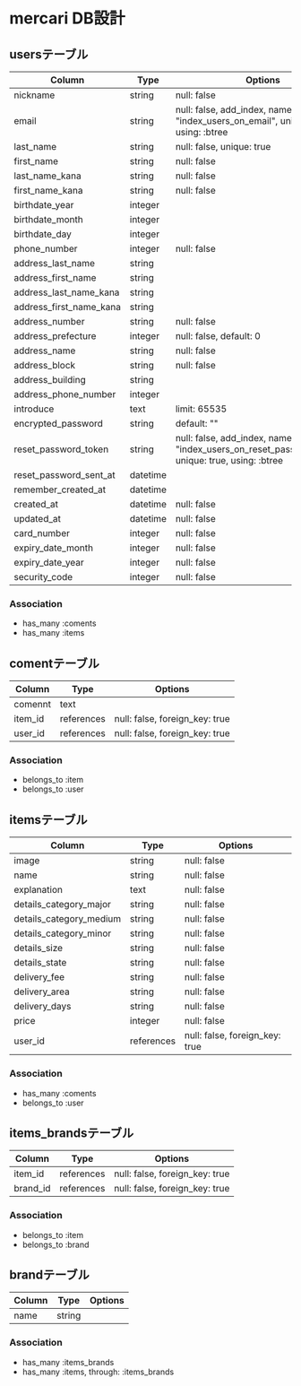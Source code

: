 # mercari DB設計
## usersテーブル
|Column|Type|Options|
|------|----|-------|
|nickname|string|null: false|
|email|string|null: false, add_index, name: "index_users_on_email", unique: true, using: :btree|
|last_name|string|null: false, unique: true|
|first_name|string|null: false|
|last_name_kana|string|null: false|
|first_name_kana|string|null: false|
|birthdate_year|integer||
|birthdate_month|integer||
|birthdate_day|integer||
|phone_number|integer|null: false|
|address_last_name|string||
|address_first_name|string||
|address_last_name_kana|string||
|address_first_name_kana|string||
|address_number|string|null: false|
|address_prefecture|integer|null: false, default: 0|
|address_name|string|null: false|
|address_block|string|null: false|
|address_building|string||
|address_phone_number|integer||
|introduce|text|limit: 65535|
|encrypted_password|string|default: ""|
|reset_password_token|string|null: false, add_index, name: "index_users_on_reset_password_token", unique: true, using: :btree|
|reset_password_sent_at|datetime||
|remember_created_at|datetime||
|created_at|datetime|null: false|
|updated_at|datetime|null: false|
|card_number|integer|null: false|
|expiry_date_month|integer|null: false|
|expiry_date_year|integer|null: false|
|security_code|integer|null: false|
### Association
- has_many :coments
- has_many :items


## comentテーブル
|Column|Type|Options|
|------|----|-------|
|comennt|text||
|item_id|references|null: false, foreign_key: true|
|user_id|references|null: false, foreign_key: true|
### Association
- belongs_to :item
- belongs_to :user


## itemsテーブル
|Column|Type|Options|
|------|----|-------|
|image|string|null: false|
|name|string|null: false|
|explanation|text|null: false|
|details_category_major|string|null: false|
|details_category_medium|string|null: false|
|details_category_minor|string|null: false|
|details_size|string|null: false|
|details_state|string|null: false|
|delivery_fee|string|null: false|
|delivery_area|string|null: false|
|delivery_days|string|null: false|
|price|integer|null: false|
|user_id|references|null: false, foreign_key: true|
### Association
<!-- - has_many :items_categorys
- has_many :categorys, through: :items_categorys -->
- has_many :coments
- belongs_to :user

<!-- ## items_categorysテーブル
|Column|Type|Options|
|------|----|-------|
|item_id|references|null: false, foreign_key: true|
|category_id|references|null: false, foreign_key: true|
### Association
- belongs_to :item
- belongs_to :category -->


<!-- ## categoryテーブル
|Column|Type|Options|
|------|----|-------|
|major_item|string||
|medium_item|string||
|minor_items|string||
### Association
- has_many :items_categorys
- has_many :items, through: :items_categorys -->

## items_brandsテーブル
|Column|Type|Options|
|------|----|-------|
|item_id|references|null: false, foreign_key: true|
|brand_id|references|null: false, foreign_key: true|
### Association
- belongs_to :item
- belongs_to :brand

## brandテーブル
|Column|Type|Options|
|------|----|-------|
|name|string||
### Association
- has_many :items_brands
- has_many :items, through: :items_brands

